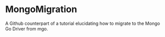 # MongoMigration
A Github counterpart of a tutorial elucidating how to migrate to the Mongo Go Driver from mgo. 
